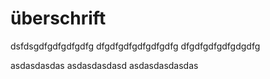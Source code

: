 # überschrift
dsfdsgdfgdfgdfgdfg
dfgdfgdfgdfgdfgdfg
dfgdfgdfgdfgdgdfg


asdasdasdas
asdasdasdasd
asdasdasdasdas
